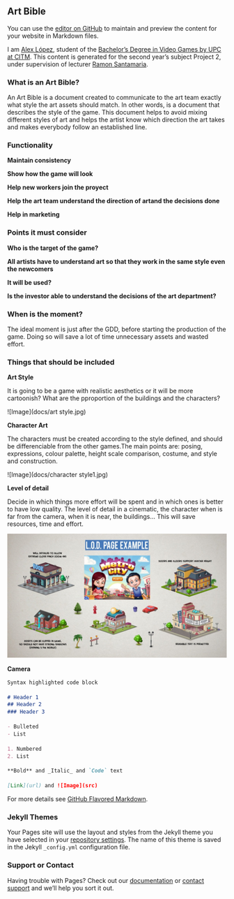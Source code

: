 ## Art Bible

You can use the [editor on GitHub](https://github.com/AlexLA99/Art-Bible/edit/master/README.md) to maintain and preview the content for your website in Markdown files.

I am [Alex López](https://github.com/AlexLA99), student of the [Bachelor’s Degree in Video Games by UPC at CITM](https://www.citm.upc.edu/ing/estudis/graus-videojocs/). This content is generated for the second year’s subject Project 2, under supervision of lecturer [Ramon Santamaria](https://github.com/raysan5).

### What is an Art Bible?

An Art Bible is a document created to communicate to the art team exactly what style the art assets should match. In other words, is a document that describes the style of the game. This document helps to avoid mixing different styles of art and helps the artist know which direction the art takes and makes everybody follow an established line.

### Functionality

**Maintain consistency**

**Show how the game will look**

**Help new workers join the proyect**

**Help the art team understand the direction of artand the decisions done**

**Help in marketing**

### Points it must consider

**Who is the target of the game?**

**All artists have to understand art so that they work in the same style even the newcomers**

**It will be used?**

**Is the investor able to understand the decisions of the art department?**

### When is the moment?

The ideal moment is just after the GDD, before starting the production of the game. Doing so will save a lot of time unnecessary assets and wasted effort.

### Things that should be included

**Art Style**

It is going to be a game with realistic aesthetics or it will be more cartoonish? What are the pproportion of the buildings and the characters?

![Image](docs/art style.jpg)


**Character Art**

The characters must be created according to the style defined, and should be differenciable from the other games.The main points are: posing, expressions, colour palette, height scale comparison, costume, and style and construction.

![Image](docs/character style1.jpg)


**Level of detail**

Decide in which things more effort will be spent and in which ones is better to have low quality. The level of detail in a cinematic, the character when is far from the camera, when it is near, the buildings... This will save resources, time and effort.

![Image](docs/lod.jpg)


**Camera**



```markdown
Syntax highlighted code block

# Header 1
## Header 2
### Header 3

- Bulleted
- List

1. Numbered
2. List

**Bold** and _Italic_ and `Code` text

[Link](url) and ![Image](src)
```

For more details see [GitHub Flavored Markdown](https://guides.github.com/features/mastering-markdown/).

### Jekyll Themes

Your Pages site will use the layout and styles from the Jekyll theme you have selected in your [repository settings](https://github.com/AlexLA99/Art-Bible/settings). The name of this theme is saved in the Jekyll `_config.yml` configuration file.

### Support or Contact

Having trouble with Pages? Check out our [documentation](https://help.github.com/categories/github-pages-basics/) or [contact support](https://github.com/contact) and we’ll help you sort it out.
